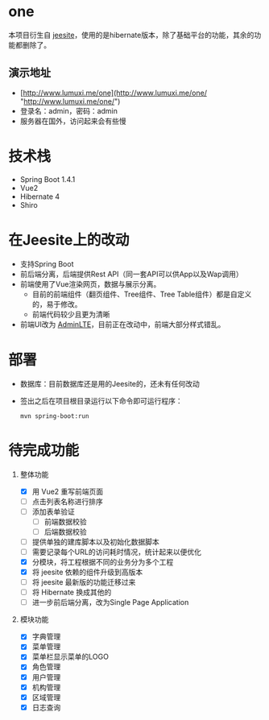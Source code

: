 # one

本项目衍生自 [jeesite](https://github.com/thinkgem/jeesite "https://github.com/thinkgem/jeesite")，使用的是hibernate版本，除了基础平台的功能，其余的功能都删除了。

## 演示地址
-   [http://www.lumuxi.me/one](http://www.lumuxi.me/one/ "http://www.lumuxi.me/one/")
-   登录名：admin，密码：admin
-   服务器在国外，访问起来会有些慢

# 技术栈
-   Spring Boot 1.4.1
-   Vue2
-   Hibernate 4
-   Shiro

# 在Jeesite上的改动
-	支持Spring Boot
-	前后端分离，后端提供Rest API（同一套API可以供App以及Wap调用）
-   前端使用了Vue渲染网页，数据与展示分离。
    -   目前的前端组件（翻页组件、Tree组件、Tree Table组件）都是自定义的，易于修改。
    -   前端代码较少且更为清晰
-	前端UI改为 [AdminLTE](https://github.com/almasaeed2010/AdminLTE "https://github.com/almasaeed2010/AdminLTE")，目前正在改动中，前端大部分样式错乱。

# 部署
-   数据库：目前数据库还是用的Jeesite的，还未有任何改动
-   签出之后在项目根目录运行以下命令即可运行程序：

        mvn spring-boot:run

# 待完成功能
1.  整体功能

	-   [X] 用 Vue2 重写前端页面
	-	[ ] 点击列表名称进行排序
	-   [ ] 添加表单验证
	    -   [ ] 前端数据校验
	    -   [ ] 后端数据校验
	-   [ ] 提供单独的建库脚本以及初始化数据脚本
	-   [ ] 需要记录每个URL的访问耗时情况，统计起来以便优化
	-	[X] 分模块，将工程根据不同的业务分为多个工程
	-	[X] 将 jeesite 依赖的组件升级到高版本
	-	[ ] 将 jeesite 最新版的功能迁移过来
	-   [ ] 将 Hibernate 换成其他的
	-   [ ] 进一步前后端分离，改为Single Page Application

2.  模块功能

	-   [X] 字典管理
	-   [X] 菜单管理
	-   [X] 菜单栏显示菜单的LOGO	
	-   [X] 角色管理
	-   [X] 用户管理
	-   [X] 机构管理
	-   [X] 区域管理
	-   [X] 日志查询
